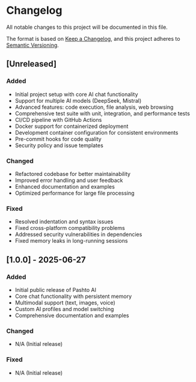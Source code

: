 # Changelog

All notable changes to this project will be documented in this file.

The format is based on [Keep a Changelog](https://keepachangelog.com/en/1.0.0/),
and this project adheres to [Semantic Versioning](https://semver.org/spec/v2.0.0.html).

## [Unreleased]

### Added
- Initial project setup with core AI chat functionality
- Support for multiple AI models (DeepSeek, Mistral)
- Advanced features: code execution, file analysis, web browsing
- Comprehensive test suite with unit, integration, and performance tests
- CI/CD pipeline with GitHub Actions
- Docker support for containerized deployment
- Development container configuration for consistent environments
- Pre-commit hooks for code quality
- Security policy and issue templates

### Changed
- Refactored codebase for better maintainability
- Improved error handling and user feedback
- Enhanced documentation and examples
- Optimized performance for large file processing

### Fixed
- Resolved indentation and syntax issues
- Fixed cross-platform compatibility problems
- Addressed security vulnerabilities in dependencies
- Fixed memory leaks in long-running sessions

## [1.0.0] - 2025-06-27

### Added
- Initial public release of Pashto AI
- Core chat functionality with persistent memory
- Multimodal support (text, images, voice)
- Custom AI profiles and model switching
- Comprehensive documentation and examples

### Changed
- N/A (Initial release)

### Fixed
- N/A (Initial release)
